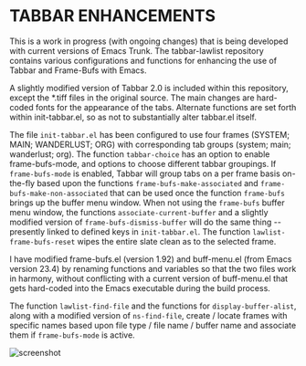 TABBAR ENHANCEMENTS
=================

This is a work in progress (with ongoing changes) that is being developed with current versions of Emacs Trunk.  The tabbar-lawlist repository contains various configurations and functions for enhancing the use of Tabbar and Frame-Bufs with Emacs.

A slightly modified version of Tabbar 2.0 is included within this repository, except the *.tiff files in the original source.  The main changes are hard-coded fonts for the appearance of the tabs.  Alternate functions are set forth within init-tabbar.el, so as not to substantially alter tabbar.el itself.

The file `init-tabbar.el` has been configured to use four frames (SYSTEM; MAIN; WANDERLUST; ORG) with corresponding tab groups (system; main; wanderlust; org).  The function `tabbar-choice` has an option to enable frame-bufs-mode, and options to choose different tabbar groupings.  If `frame-bufs-mode` is enabled, Tabbar will group tabs on a per frame basis on-the-fly based upon the functions `frame-bufs-make-associated` and `frame-bufs-make-non-associated` that can be used once the function `frame-bufs` brings up the buffer menu window.  When not using the `frame-bufs` buffer menu window, the functions `associate-current-buffer` and a slightly modified version of `frame-bufs-dismiss-buffer` will do the same thing -- presently linked to defined keys in `init-tabbar.el`.  The function `lawlist-frame-bufs-reset` wipes the entire slate clean as to the selected frame.

I have modified frame-bufs.el (version 1.92) and buff-menu.el (from Emacs version 23.4) by renaming functions and variables so that the two files work in harmony, without conflicting with a current version of buff-menu.el that gets hard-coded into the Emacs executable during the build process.

The function `lawlist-find-file` and the functions for `display-buffer-alist`, along with a modified version of `ns-find-file`, create / locate frames with specific names based upon file type / file name / buffer name and associate them if `frame-bufs-mode` is active.

![screenshot](http://www.lawlist.com/images/frames_tabbar.png)
